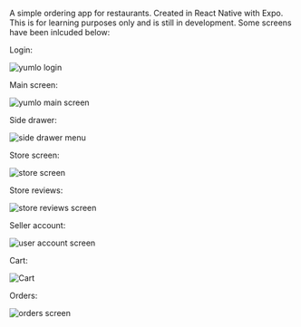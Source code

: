 
A simple ordering app for restaurants. Created in React Native with Expo. This is for learning purposes only and is still in development. Some screens have been inlcuded below:

Login:


![yumlo login](https://github.com/user-attachments/assets/bb8edffe-4af3-4f35-a9dc-03b19f61e3e7)

Main screen:


![yumlo main screen](https://github.com/user-attachments/assets/f0983f39-65e5-49b2-bf66-7a71ab2136f5)

Side drawer:


![side drawer menu](https://github.com/user-attachments/assets/f3e1e27e-63b5-4a75-858b-c27893bb114f)

Store screen:


![store screen](https://github.com/user-attachments/assets/64e3fcdb-845e-41b2-a649-f5343d17f64a)

Store reviews:


![store reviews screen](https://github.com/user-attachments/assets/55778eb7-9be6-47ce-8d72-57f14357b033)

Seller account:


![user account screen](https://github.com/user-attachments/assets/496f666d-cb7f-428c-bd19-6d0a2cfd446e)

Cart:


![Cart](https://github.com/user-attachments/assets/79c4a3a4-db2c-45f4-8b44-9136ab6adf8b)

Orders:


![orders screen](https://github.com/user-attachments/assets/f00d2c45-1b43-4143-93a2-534253203fdc)
